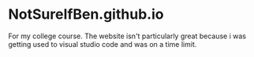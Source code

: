 # NotSureIfBen.github.io
 For my college course. The website isn't particularly great because i was getting used to visual studio code and was on a time limit.
